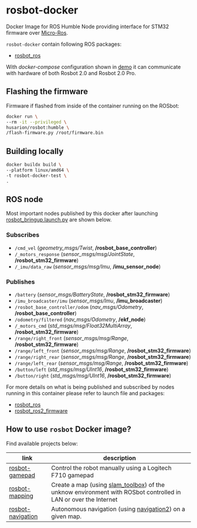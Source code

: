 # rosbot-docker

Docker Image for ROS Humble Node providing interface for STM32 firmware over [Micro-Ros](https://micro.ros.org/).

`rosbot-docker` contain following ROS packages:
- [rosbot_ros](https://github.com/husarion/rosbot_ros/tree/humble)

With *docker-compose* configuration shown in [demo](./demo) it can communicate with hardware of both Rosbot 2.0 and Rosbot 2.0 Pro.

## Flashing the firmware

Firmware if flashed from inside of the container running on the ROSbot:

``` bash
docker run \
--rm -it --privileged \
husarion/rosbot:humble \
/flash-firmware.py /root/firmware.bin
```

## Building locally

``` bash
docker buildx build \
--platform linux/amd64 \
-t rosbot-docker-test \
.
```

<!-- ## Configuring Orbbec Astra

In *docker-compose.yaml* you have to change `device` passed to docker. For more information refer to `astra-docker` [README.md](https://github.com/husarion/astra-docker) -->


## ROS node

Most important nodes published by this docker after launching [rosbot_bringup.launch.py](https://github.com/husarion/rosbot_ros/blob/humble/src/rosbot_bringup/launch/rosbot_bringup.launch.py) are shown below.


### Subscribes

- `/cmd_vel` (*geometry_msgs/Twist*, **/rosbot_base_controller**)
- `/_motors_response` (*sensor_msgs/msg/JointState*, **/rosbot_stm32_firmware**)
- `/_imu/data_raw` (*sensor_msgs/msg/Imu*, **/imu_sensor_node**)

### Publishes
- `/battery` (*sensor_msgs/BatteryState*, **/rosbot_stm32_firmware**)
- `/imu_broadcaster/imu` (*sensor_msgs/Imu*, **/imu_broadcaster**)
- `/rosbot_base_controller/odom` (*nav_msgs/Odometry*, **/rosbot_base_controller**)
- `/odometry/filtered` (*nav_msgs/Odometry*, **/ekf_node**)
- `/_motors_cmd` (*std_msgs/msg/Float32MultiArray*, **/rosbot_stm32_firmware**)
- `/range/right_front` (*sensor_msgs/msg/Range*, **/rosbot_stm32_firmware**)
- `/range/left_front` (*sensor_msgs/msg/Range*, **/rosbot_stm32_firmware**)
- `/range/right_rear` (*sensor_msgs/msg/Range*, **/rosbot_stm32_firmware**)
- `/range/left_rear` (*sensor_msgs/msg/Range*, **/rosbot_stm32_firmware**)
- `/button/left` (*std_msgs/msg/UInt16*, **/rosbot_stm32_firmware**)
- `/button/right` (*std_msgs/msg/UInt16*, **/rosbot_stm32_firmware**)

For more details on what is being published and subscribed by nodes running in this container please refer to launch file and packages:
- [rosbot_ros](https://github.com/husarion/rosbot_ros/tree/humble)
- [rosbot_ros2_firmware](https://github.com/husarion/rosbot_ros2_firmware/)

## How to use `rosbot` Docker image?

Find available projects below:

| link | description |
| - | - |
| [rosbot-gamepad](https://github.com/husarion/rosbot-gamepad) | Control the robot manually using a Logitech F710 gamepad |
| [rosbot-mapping](https://github.com/husarion/rosbot-mapping) | Create a map (using [slam_toolbox](https://github.com/SteveMacenski/slam_toolbox)) of the unknow environment with ROSbot controlled in LAN or over the Internet |
| [rosbot-navigation](https://github.com/husarion/rosbot-navigation) | Autonomous navigation (using [navigation2](https://github.com/ros-planning/navigation2)) on a given map.  |


